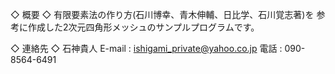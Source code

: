 ◇ 概要 ◇
有限要素法の作り方(石川博幸、青木伸輔、日比学、石川覚志著)を
参考に作成した2次元四角形メッシュのサンプルプログラムです。

◇ 連絡先 ◇
石神貴人
E-mail : ishigami_private@yahoo.co.jp
電話 : 090-8564-6491